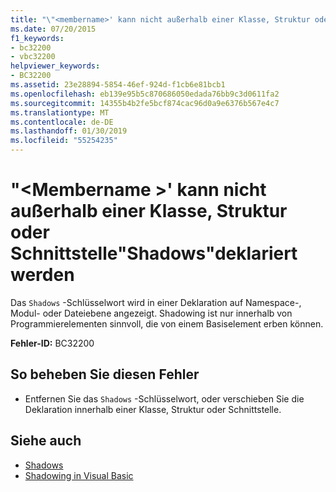```yaml
---
title: "\"<membername>' kann nicht außerhalb einer Klasse, Struktur oder Schnittstelle\"Shadows\"deklariert werden"
ms.date: 07/20/2015
f1_keywords:
- bc32200
- vbc32200
helpviewer_keywords:
- BC32200
ms.assetid: 23e28894-5854-46ef-924d-f1cb6e81bcb1
ms.openlocfilehash: eb139e95b5c870686050edada76bb9c3d0611fa2
ms.sourcegitcommit: 14355b4b2fe5bcf874cac96d0a9e6376b567e4c7
ms.translationtype: MT
ms.contentlocale: de-DE
ms.lasthandoff: 01/30/2019
ms.locfileid: "55254235"
---
```

# <a name="membername-cannot-be-declared-shadows-outside-of-a-class-structure-or-interface"></a>"\<Membername >' kann nicht außerhalb einer Klasse, Struktur oder Schnittstelle"Shadows"deklariert werden
Das `Shadows` -Schlüsselwort wird in einer Deklaration auf Namespace-, Modul- oder Dateiebene angezeigt. Shadowing ist nur innerhalb von Programmierelementen sinnvoll, die von einem Basiselement erben können.  
  
 **Fehler-ID:** BC32200  
  
## <a name="to-correct-this-error"></a>So beheben Sie diesen Fehler  
  
-   Entfernen Sie das `Shadows` -Schlüsselwort, oder verschieben Sie die Deklaration innerhalb einer Klasse, Struktur oder Schnittstelle.  
  
## <a name="see-also"></a>Siehe auch
- [Shadows](../../visual-basic/language-reference/modifiers/shadows.md)
- [Shadowing in Visual Basic](../../visual-basic/programming-guide/language-features/declared-elements/shadowing.md)
